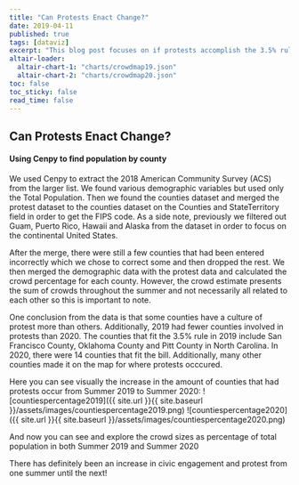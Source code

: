 ```yaml
---
title: "Can Protests Enact Change?"
date: 2019-04-11
published: true
tags: [dataviz]
excerpt: "This blog post focuses on if protests accomplish the 3.5% rule"
altair-loader:
  altair-chart-1: "charts/crowdmap19.json"
  altair-chart-2: "charts/crowdmap20.json"
toc: false
toc_sticky: false
read_time: false
---
```


## Can Protests Enact Change?
#### Using Cenpy to find population by county

   We used Cenpy to extract the 2018 American Community Survey (ACS) from the larger list. We found various demographic variables but used only the Total Population. Then we found the counties dataset and merged the protest dataset to the counties dataset on the Counties and StateTerritory field in order to get the FIPS code. As a side note, previously we filtered out Guam, Puerto Rico, Hawaii and Alaska from the dataset in order to focus on the continental United States. 
   
   After the merge, there were still a few counties that had been entered incorrectly which we chose to correct some and then dropped the rest. We then merged the demographic data with the protest data and calculated the crowd percentage for each county. However, the crowd estimate presents the sum of crowds throughout the summer and not necessarily all related to each other so this is important to note. 
   
   One conclusion from the data is that some counties have a culture of protest more than others. Additionally, 2019 had fewer counties involved in protests than 2020. The counties that fit the 3.5% rule in 2019 include San Francisco County, Oklahoma County and Pitt County in North Carolina. In 2020, there were 14 counties that fit the bill. Additionally, many other counties made it on the map for where protests occcured. 

Here you can see visually the increase in the amount of counties that had protests occur from Summer 2019 to Summer 2020:
![countiespercentage2019]({{ site.url }}{{ site.baseurl }}/assets/images/countiespercentage2019.png)
![countiespercentage2020]({{ site.url }}{{ site.baseurl }}/assets/images/countiespercentage2020.png)

And now you can see and explore the crowd sizes as percentage of total population in both Summer 2019 and Summer 2020
<div id="altair-chart-1"></div>
<div id="altair-chart-2"></div>

There has definitely been an increase in civic engagement and protest from one summer until the next!
